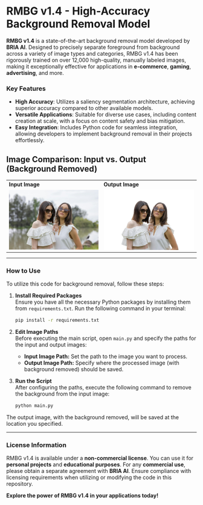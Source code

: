 # RMBG v1.4 - High-Accuracy Background Removal Model

**RMBG v1.4** is a state-of-the-art background removal model developed by **BRIA AI**. Designed to precisely separate foreground from background across a variety of image types and categories, RMBG v1.4 has been rigorously trained on over 12,000 high-quality, manually labeled images, making it exceptionally effective for applications in **e-commerce**, **gaming**, **advertising**, and more.

### Key Features
- **High Accuracy**: Utilizes a saliency segmentation architecture, achieving superior accuracy compared to other available models.
- **Versatile Applications**: Suitable for diverse use cases, including content creation at scale, with a focus on content safety and bias mitigation.
- **Easy Integration**: Includes Python code for seamless integration, allowing developers to implement background removal in their projects effortlessly.


## Image Comparison: Input vs. Output (Background Removed)

<table>
  <tr>
    <td><strong>Input Image</strong></td>
    <td><strong>Output Image</strong></td>
  </tr>
  <tr>
    <td><img src="img/input_image.jpg" alt="Input Image" width="400"/></td>
    <td><img src="img/output_image.jpg" alt="Output Image" width="400"/></td>
  </tr>
</table>

---

### How to Use

To utilize this code for background removal, follow these steps:

1. **Install Required Packages**  
   Ensure you have all the necessary Python packages by installing them from `requirements.txt`. Run the following command in your terminal:

   ```bash
   pip install -r requirements.txt
   ```

2. **Edit Image Paths**  
   Before executing the main script, open `main.py` and specify the paths for the input and output images:
   - **Input Image Path:** Set the path to the image you want to process.
   - **Output Image Path:** Specify where the processed image (with background removed) should be saved.

3. **Run the Script**  
   After configuring the paths, execute the following command to remove the background from the input image:

   ```bash
   python main.py
   ```

The output image, with the background removed, will be saved at the location you specified.

---

### License Information
RMBG v1.4 is available under a **non-commercial license**. You can use it for **personal projects** and **educational purposes**. For any **commercial use**, please obtain a separate agreement with **BRIA AI**. Ensure compliance with licensing requirements when utilizing or modifying the code in this repository.



**Explore the power of RMBG v1.4 in your applications today!**

